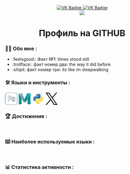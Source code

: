 <div id="badges" align ="center">
  <a href= "https://vk.com/feed">
    <img src = "https://img.shields.io/badge/vk-blue?style=for-the-badge&logo=VK&logoColor=white" alt="VK Badge"/>
  </a>

  <a href= "https://mail.google.com/mail/u/0/#inbox">
    <img src = "https://img.shields.io/badge/EMAIL-red?style=for-the-badge&logo=Gmail&logoColor=white" alt="VK Badge"/>
  </a>
</div>

<div id="viewprof" align="center" >
  <img src="https://komarev.com/ghpvc/?username=3inker&style=flat-square&color=blue" alt""/>  
</div>

<div id="heythere" align="center">
<h1> Профиль на GITHUB </h1>
</div>

### 👨‍💻 Обо мне :
- :feelsgood:: Факт №1: times stood still
- :trollface:: факт номер два: the way it did before
- :shipit: факт номер три: its like im sleepwalking

### 🛠️ Языки и инструменты :
<div>
  <img src ="https://github.com/devicons/devicon/blob/master/icons/photoshop/photoshop-line.svg" width="40" height="40"/>
  <img src ="https://github.com/devicons/devicon/blob/master/icons/maya/maya-original.svg" width="40" height="40"/>
  <img src ="https://github.com/devicons/devicon/blob/master/icons/python/python-original.svg" width="40" height="40"/>
  <img src ="https://github.com/devicons/devicon/blob/master/icons/twitter/twitter-original.svg" width="40" height="40"/>
</div>

### 🏆 Достижения :
<div>
  <img src="https://github-profile-trophy.vercel.app/?username=lgibbor" alt=""/>
</div>

### ⌨️ Наиболее используемые языки :
<div>
  <img src="https://github-readme-stats.vercel.app/api/top-langs/?username=lgibbor" alt=""/>
</div>

### 📊 Статистика активности :
<div>
  <img src="https://github-readme-activity-graph.vercel.app/graph?username=lgibbor&theme=high-contrast" alt=""/>
</div>
